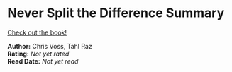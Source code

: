 # Never Split the Difference Summary

[Check out the book!](https://www.goodreads.com/book/show/30736658-never-split-the-difference)

**Author:** Chris Voss, Tahl Raz  
**Rating:** _Not yet rated_  
**Read Date:** _Not yet read_  
